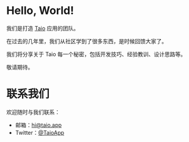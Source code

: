 # Hello, World!

我们是打造 [Taio](https://taio.app/cn/) 应用的团队。

在过去的几年里，我们从社区学到了很多东西，是时候回馈大家了。

我们将分享关于 Taio 每一个秘密，包括开发技巧、经验教训、设计思路等。

敬请期待。

# 联系我们

欢迎随时与我们联系：

- 邮箱：[hi@taio.app](mailto:hi@taio.app)
- Twitter：[@TaioApp](https://twitter.com/TaioApp)